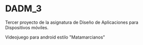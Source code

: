 # DADM_3
Tercer proyecto de la asignatura de Diseño de Aplicaciones para Dispositivos móviles.

Videojuego para android estilo "Matamarcianos"
